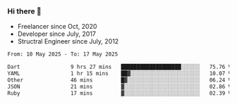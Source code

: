 ### Hi there 👋

- Freelancer since Oct, 2020
- Developer since July, 2017
- Structral Engineer since July, 2012

<!--START_SECTION:waka-->

```txt
From: 10 May 2025 - To: 17 May 2025

Dart                9 hrs 27 mins   ███████████████████░░░░░░   75.76 %
YAML                1 hr 15 mins    ██▓░░░░░░░░░░░░░░░░░░░░░░   10.07 %
Other               46 mins         █▓░░░░░░░░░░░░░░░░░░░░░░░   06.24 %
JSON                21 mins         ▓░░░░░░░░░░░░░░░░░░░░░░░░   02.86 %
Ruby                17 mins         ▓░░░░░░░░░░░░░░░░░░░░░░░░   02.39 %
```

<!--END_SECTION:waka-->
